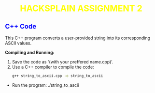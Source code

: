 # <center><span style="color:yellow">HACKSPLAIN ASSIGNMENT 2</span></center>
## <span style="color:blue">C++ Code</span>
This C++ program converts a user-provided string into its corresponding ASCII values.

**Compiling and Running:**

1. Save the code as '(with your preffered name.cpp)'.
2. Use a C++ compiler to compile the code:
   ```bash
   g++ string_to_ascii.cpp -o string_to_ascii

 * Run the program:
   ./string_to_ascii
```cpp 
